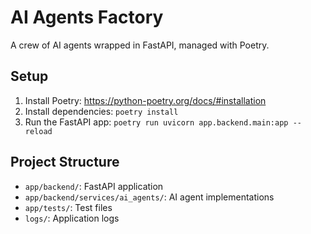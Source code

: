 # AI Agents Factory

A crew of AI agents wrapped in FastAPI, managed with Poetry.

## Setup

1. Install Poetry: https://python-poetry.org/docs/#installation
2. Install dependencies: `poetry install`
3. Run the FastAPI app: `poetry run uvicorn app.backend.main:app --reload`

## Project Structure

- `app/backend/`: FastAPI application
- `app/backend/services/ai_agents/`: AI agent implementations
- `app/tests/`: Test files
- `logs/`: Application logs

